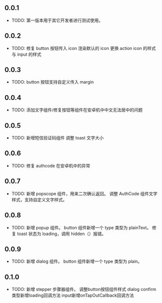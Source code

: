 ## 0.0.1

- TODO: 第一版本用于其它开发者进行测试使用。

## 0.0.2

- TODO:
  修复 button 按钮传入 icon 渲染默认的 icon
  更换 action icon 的样式与 input 的样式

## 0.0.3

- TODO:
  button 按钮支持自定义传入 margin

## 0.0.4

- TODO:
  添加文字组件/修复按钮等组件在安卓机中中文无法居中的问题

## 0.0.5

- TODO:
  新增短信验证码组件
  调整 toast 文字大小

## 0.0.6

- TODO:
  修复 authcode 在安卓机中的异常

## 0.0.7

- TODO:
  新增 popscope 组件，用来二次确认返回。
  调整 AuthCode 组件文字样式，支持自定义文字样式。

## 0.0.8

- TODO:
  新增 popup 组件。
  button 组件新增一个 type 类型为 plainText。
  修复 toast 状态为 loading，调用 hidden（）报错。

## 0.0.9

- TODO:
  新增 dialog 组件。
  button 组件新增一个 type 类型为 plain。


## 0.1.0

- TODO:
  新增 stepper 步骤器组件。
  调整button按钮组件样式
  dialog confirm类型新增loading回调方法
  input新增onTapOutCallback回调方法
